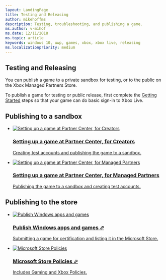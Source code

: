 ```yaml
---
layout: LandingPage
title: Testing and Releasing
author: mikehoffms
description: Testing, troubleshooting, and publishing a game.
ms.author: v-mihof
ms.date: 12/11/2018
ms.topic: article
keywords: windows 10, uwp, games, xbox, xbox live, releasing
ms.localizationpriority: medium
---
```


<h2>Testing and Releasing</h2>

<p>
  You can publish a game to a private sandbox for testing, or to the public on the Xbox Managed Partners Store.
</p>
<p>
  To publish a game for testing or public release, first complete the <a href="../get-started/index.md">Getting Started</a> steps so that your game can do basic sign-in to Xbox Live.
</p>


<h2>Publishing to a sandbox</h2>

<ul class="cardsF panelContent cols cols2">
    <li>
        <a href="../get-started/setup-partner-center/setup-partner-center-creators.md">
            <div class="cardSize">
                <div class="cardPadding">
                    <div class="card">
                        <div class="cardImageOuter">
                            <div class="cardImage">
                                <img src="https://docs.microsoft.com/media/common/i_form.svg" alt="Setting up a game at Partner Center, for Creators"/>
                            </div>
                        </div>
                        <div class="cardText">
                            <h3>Setting up a game at Partner Center, for Creators</h3>
                            <p>Creating test accounts and publishing the game to a sandbox.</p>
                        </div>
                    </div>
                </div>
            </div>
        </a>
    </li>
    <li>
        <a href="../get-started/setup-partner-center/setup-partner-center-id-partners.md">
            <div class="cardSize">
                <div class="cardPadding">
                    <div class="card">
                        <div class="cardImageOuter">
                            <div class="cardImage">
                                <img src="https://docs.microsoft.com/media/common/i_form.svg" alt="Setting up a game at Partner Center, for Managed Partners"/>
                            </div>
                        </div>
                        <div class="cardText">
                            <h3>Setting up a game at Partner Center, for Managed Partners</h3>
                            <p>Publishing the game to a sandbox and creating test accounts.</p>
                        </div>
                    </div>
                </div>
            </div>
        </a>
    </li>
</ul>


<h2>Publishing to the store</h2>

<ul class="cardsY panelContent cols cols2">
    <li>
        <a href="https://docs.microsoft.com/windows/uwp/publish/" target="_blank">
            <div class="cardSize">
                <div class="cardPadding">
                    <div class="card">
                        <div class="cardImageOuter">
                            <div class="cardImage">
                                <img src="https://docs.microsoft.com/media/common/i_extend.svg" alt="Publish Windows apps and games"/>
                            </div>
                        </div>
                        <div class="cardText">
                            <h3>Publish Windows apps and games &#11008;</h3>
                            <p>Submitting a game for certification and listing it in the Microsoft Store.</p>
                        </div>
                    </div>
                </div>
            </div>
        </a>
    </li>
    <li>
        <a href="https://docs.microsoft.com/legal/windows/agreements/store-policies" target="_blank">
            <div class="cardSize">
                <div class="cardPadding">
                    <div class="card">
                        <div class="cardImageOuter">
                            <div class="cardImage">
                                <img src="https://docs.microsoft.com/media/common/i_extend.svg" alt="Microsoft Store Policies"/>
                            </div>
                        </div>
                        <div class="cardText">
                            <h3>Microsoft Store Policies &#11008;</h3>
                            <p>Includes Gaming and Xbox Policies.</p>
                        </div>
                    </div>
                </div>
            </div>
        </a>
    </li>
</ul>
